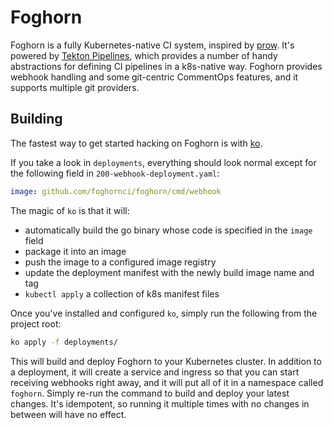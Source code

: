 # Foghorn

Foghorn is a fully Kubernetes-native CI system, inspired by [prow](https://github.com/kubernetes/test-infra/tree/master/prow). It's powered by [Tekton Pipelines](https://github.com/tektoncd/pipeline), which provides a number of handy abstractions for defining CI pipelines in a k8s-native way. Foghorn provides webhook handling and some git-centric CommentOps features, and it supports multiple git providers.

## Building

The fastest way to get started hacking on Foghorn is with [ko](https://github.com/google/ko).

If you take a look in `deployments`, everything should look normal except for the following field in `200-webhook-deployment.yaml`:

```yaml
image: github.com/foghornci/foghorn/cmd/webhook
```

The magic of `ko` is that it will: 

* automatically build the go binary whose code is specified in the `image` field
* package it into an image
* push the image to a configured image registry
* update the deployment manifest with the newly build image name and tag
* `kubectl apply` a collection of k8s manifest files

Once you've installed and configured `ko`, simply run the following from the project root:

```sh
ko apply -f deployments/
```

This will build and deploy Foghorn to your Kubernetes cluster. In addition to a deployment, it will create a service and ingress so that you can start receiving webhooks right away, and it will put all of it in a namespace called `foghorn`. Simply re-run the command to build and deploy your latest changes. It's idempotent, so running it multiple times with no changes in between will have no effect.
